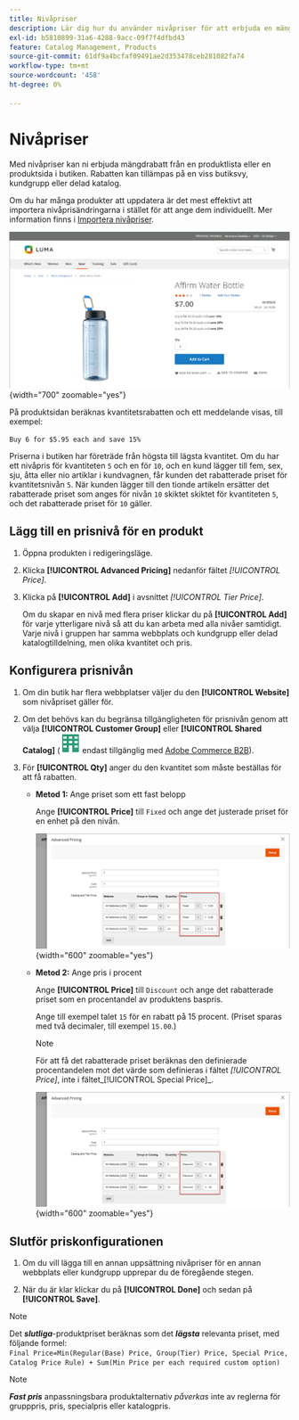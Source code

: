 ```yaml
---
title: Nivåpriser
description: Lär dig hur du använder nivåpriser för att erbjuda en mängdrabatt från en produktlista eller produktsida.
exl-id: b5810899-31a6-4288-9acc-09f7f4dfbd43
feature: Catalog Management, Products
source-git-commit: 61df9a4bcfaf09491ae2d353478ceb281082fa74
workflow-type: tm+mt
source-wordcount: '458'
ht-degree: 0%

---
```


# Nivåpriser

Med nivåpriser kan ni erbjuda mängdrabatt från en produktlista eller en produktsida i butiken. Rabatten kan tillämpas på en viss butiksvy, kundgrupp eller delad katalog.

Om du har många produkter att uppdatera är det mest effektivt att importera nivåprisändringarna i stället för att ange dem individuellt. Mer information finns i [Importera nivåpriser](../systems/data-import-price-tier.md).

![Nivåpris på en butiksproduktsida](./assets/product-price-tier-storefront.png){width="700" zoomable="yes"}

På produktsidan beräknas kvantitetsrabatten och ett meddelande visas, till exempel:

`Buy 6 for $5.95 each and save 15%`

Priserna i butiken har företräde från högsta till lägsta kvantitet. Om du har ett nivåpris för kvantiteten `5` och en för `10`, och en kund lägger till fem, sex, sju, åtta eller nio artiklar i kundvagnen, får kunden det rabatterade priset för kvantitetsnivån `5`. När kunden lägger till den tionde artikeln ersätter det rabatterade priset som anges för nivån `10` skiktet skiktet för kvantiteten `5`, och det rabatterade priset för `10` gäller.

## Lägg till en prisnivå för en produkt

1. Öppna produkten i redigeringsläge.

1. Klicka **[!UICONTROL Advanced Pricing]** nedanför fältet _[!UICONTROL Price]_.

1. Klicka på **[!UICONTROL Add]** i avsnittet _[!UICONTROL Tier Price]_.

   Om du skapar en nivå med flera priser klickar du på **[!UICONTROL Add]** för varje ytterligare nivå så att du kan arbeta med alla nivåer samtidigt. Varje nivå i gruppen har samma webbplats och kundgrupp eller delad katalogtilldelning, men olika kvantitet och pris.

## Konfigurera prisnivån

1. Om din butik har flera webbplatser väljer du den **[!UICONTROL Website]** som nivåpriset gäller för.

1. Om det behövs kan du begränsa tillgängligheten för prisnivån genom att välja **[!UICONTROL Customer Group]** eller **[!UICONTROL Shared Catalog]** (![Adobe Commerce B2B](../assets/b2b.svg) endast tillgänglig med [Adobe Commerce B2B](./b2b/../introduction.md)).

1. För **[!UICONTROL Qty]** anger du den kvantitet som måste beställas för att få rabatten.

   - **Metod 1:** Ange priset som ett fast belopp

     Ange **[!UICONTROL Price]** till `Fixed` och ange det justerade priset för en enhet på den nivån.

     ![Pris i nivå som fast belopp](./assets/product-price-tier-fixed.png){width="600" zoomable="yes"}

   - **Metod 2:** Ange pris i procent

     Ange **[!UICONTROL Price]** till `Discount` och ange det rabatterade priset som en procentandel av produktens baspris.

     Ange till exempel talet `15` för en rabatt på 15 procent. (Priset sparas med två decimaler, till exempel `15.00`.)

     >[!NOTE]
     >
     >För att få det rabatterade priset beräknas den definierade procentandelen mot det värde som definieras i fältet _[!UICONTROL Price]_, inte i fältet_[!UICONTROL Special Price]_.

     ![Pris i procent](./assets/product-price-tier-discount.png){width="600" zoomable="yes"}

## Slutför priskonfigurationen

1. Om du vill lägga till en annan uppsättning nivåpriser för en annan webbplats eller kundgrupp upprepar du de föregående stegen.

1. När du är klar klickar du på **[!UICONTROL Done]** och sedan på **[!UICONTROL Save]**.

>[!NOTE]
>
>Det **_slutliga_**-produktpriset beräknas som det **_lägsta_** relevanta priset, med följande formel: <br/>`Final Price=Min(Regular(Base) Price, Group(Tier) Price, Special Price, Catalog Price Rule) + Sum(Min Price per each required custom option)`

>[!NOTE]
>
>**_Fast pris_** anpassningsbara produktalternativ _påverkas_ inte av reglerna för grupppris, pris, specialpris eller katalogpris.
